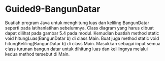 # Guided9-BangunDatar
Buatlah program Java untuk menghitung luas dan keliling BangunDatar seperti pada latihanlatihan sebelumnya. Class diagram yang harus dibuat dapat dilihat pada gambar 5.4 pada modul.
Kemudian buatlah method static void hitungLuas(BangunDatar b) di class Main. Buat juga
method static void hitungKeliling(BangunDatar b) di class Main. Masukkan sebagai input semua
class turunan bangun datar untuk dihitung luas dan kelilingnya melalui kedua method tersebut di
Main.

